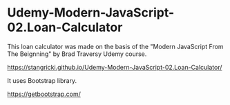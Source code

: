 # Udemy-Modern-JavaScript-02.Loan-Calculator

This loan calculator was made on the basis of the "Modern JavaScript From The Beignning" by Brad Traversy Udemy course.

https://stangricki.github.io/Udemy-Modern-JavaScript-02.Loan-Calculator/

It uses Bootstrap library.

https://getbootstrap.com/